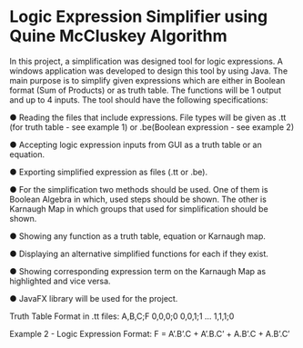 # Logic Expression Simplifier using Quine McCluskey Algorithm

In this project, a simplification was designed tool for logic expressions. A windows application was developed to design this tool by using Java. The main purpose is to simplify given expressions which are either in Boolean format (Sum of Products) or as truth table. The functions will be 1 output and up to 4 inputs. The tool should have the following specifications:

● Reading the files that include expressions. File types will be given as .tt (for truth table - see example 1) or .be(Boolean expression - see example 2)

● Accepting logic expression inputs from GUI as a truth table or an equation.

● Exporting simplified expression as files (.tt or .be).

● For the simplification two methods should be used. One of them is Boolean Algebra in which, used steps should be shown. The other is Karnaugh Map in which groups that used for simplification should be shown.

● Showing any function as a truth table, equation or Karnaugh map.

● Displaying an alternative simplified functions for each if they exist.

● Showing corresponding expression term on the Karnaugh Map as highlighted and vice versa.

● JavaFX library will be used for the project.

Truth Table Format in .tt files:
A,B,C;F
0,0,0;0
0,0,1;1
…
1,1,1;0

Example 2 - Logic Expression Format: F = A’.B’.C + A’.B.C’ + A.B’.C + A.B’.C’
